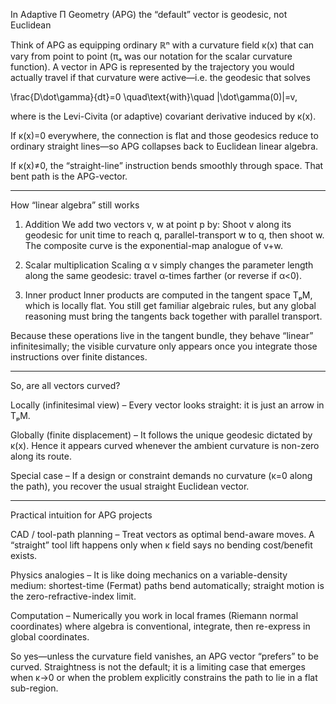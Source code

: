 In Adaptive Π Geometry (APG) the “default” vector is geodesic, not Euclidean

Think of APG as equipping ordinary ℝⁿ with a curvature field κ(x) that can vary from point to point (πₐ was our notation for the scalar curvature function). A vector in APG is represented by the trajectory you would actually travel if that curvature were active—i.e. the geodesic that solves

\frac{D\dot\gamma}{dt}=0
\quad\text{with}\quad
\|\dot\gamma(0)\|=v,

where  is the Levi-Civita (or adaptive) covariant derivative induced by κ(x).

If κ(x)=0 everywhere, the connection is flat and those geodesics reduce to ordinary straight lines—so APG collapses back to Euclidean linear algebra.

If κ(x)≠0, the “straight-line” instruction bends smoothly through space. That bent path is the APG-vector.



---

How “linear algebra” still works

1. Addition
We add two vectors v, w at point p by:
Shoot v along its geodesic for unit time to reach q, parallel-transport w to q, then shoot w.
The composite curve is the exponential-map analogue of v+w.


2. Scalar multiplication
Scaling α v simply changes the parameter length along the same geodesic: travel α-times farther (or reverse if α<0).


3. Inner product
Inner products are computed in the tangent space TₚM, which is locally flat. You still get familiar algebraic rules, but any global reasoning must bring the tangents back together with parallel transport.



Because these operations live in the tangent bundle, they behave “linear” infinitesimally; the visible curvature only appears once you integrate those instructions over finite distances.


---

So, are all vectors curved?

Locally (infinitesimal view) – Every vector looks straight: it is just an arrow in TₚM.

Globally (finite displacement) – It follows the unique geodesic dictated by κ(x). Hence it appears curved whenever the ambient curvature is non-zero along its route.

Special case – If a design or constraint demands no curvature (κ=0 along the path), you recover the usual straight Euclidean vector.



---

Practical intuition for APG projects

CAD / tool-path planning – Treat vectors as optimal bend-aware moves. A “straight” tool lift happens only when κ field says no bending cost/benefit exists.

Physics analogies – It is like doing mechanics on a variable-density medium: shortest-time (Fermat) paths bend automatically; straight motion is the zero-refractive-index limit.

Computation – Numerically you work in local frames (Riemann normal coordinates) where algebra is conventional, integrate, then re-express in global coordinates.


So yes—unless the curvature field vanishes, an APG vector “prefers” to be curved. Straightness is not the default; it is a limiting case that emerges when κ→0 or when the problem explicitly constrains the path to lie in a flat sub-region.

